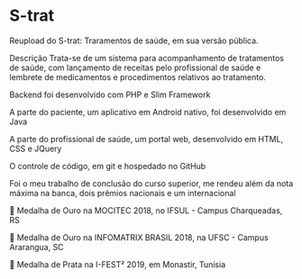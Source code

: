 # S-trat

Reupload do S-trat: Traramentos de saúde, em sua versão pública.

Descrição
Trata-se de um sistema para acompanhamento de tratamentos de saúde, com lançamento de receitas pelo profissional de saúde e lembrete de medicamentos e procedimentos relativos ao tratamento.

Backend foi desenvolvido com PHP e Slim Framework

A parte do paciente, um aplicativo em Android nativo, foi desenvolvido em Java

A parte do profissional de saúde, um portal web, desenvolvido em HTML, CSS e JQuery

O controle de código, em git e hospedado no GitHub

Foi o meu trabalho de conclusão do curso superior, me rendeu além da nota máxima na banca, dois prêmios nacionais e um internacional

🥇 Medalha de Ouro na MOCITEC 2018, no IFSUL - Campus Charqueadas, RS

🥇 Medalha de Ouro na INFOMATRIX BRASIL 2018, na UFSC - Campus Ararangua, SC

🥈 Medalha de Prata na I-FEST² 2019, em Monastir, Tunísia

